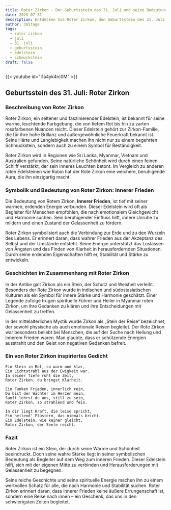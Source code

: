 ```yaml
---
title: Roter Zirkon - Der Geburtsstein des 31. Juli und seine Bedeutung
date: 2025-07-31
description: Entdecken Sie Roter Zirkon, den Geburtsstein des 31. Juli, der Innerer Frieden symbolisiert. Seine Symbolik und Geschichte werden Sie inspirieren.
author: 365tage
tags:
  - roter zirkon
  - juli
  - 31. juli
  - geburtsstein
  - edelstein
  - schmuckstein
draft: false
---
```


{{< youtube id="i1a4yk4rc0M" >}}

## Geburtsstein des 31. Juli: Roter Zirkon

### Beschreibung von Roter Zirkon

Roter Zirkon, ein seltener und faszinierender Edelstein, ist bekannt für seine warme, leuchtende Farbgebung, die von tiefem Rot bis hin zu zarten rosafarbenen Nuancen reicht. Dieser Edelstein gehört zur Zirkon-Familie, die für ihre hohe Brillanz und außergewöhnliche Feuerkraft bekannt ist. Seine Härte und Langlebigkeit machen ihn nicht nur zu einem begehrten Schmuckstein, sondern auch zu einem Symbol für Beständigkeit.

Roter Zirkon wird in Regionen wie Sri Lanka, Myanmar, Vietnam und Australien gefunden. Seine natürliche Schönheit wird durch einen feinen Schliff verstärkt, der sein inneres Leuchten betont. Im Vergleich zu anderen roten Edelsteinen wie Rubin hat der Rote Zirkon eine weichere, beruhigende Aura, die ihn einzigartig macht.

### Symbolik und Bedeutung von Roter Zirkon: Innerer Frieden

Die Bedeutung von Rotem Zirkon, **Innerer Frieden**, ist tief mit seiner warmen, erdenden Energie verbunden. Dieser Edelstein wird oft als Begleiter für Menschen empfohlen, die nach emotionalem Gleichgewicht und Harmonie suchen. Sein beruhigender Einfluss hilft, innere Unruhe zu mildern und einen Zustand der Gelassenheit zu fördern.

Roter Zirkon symbolisiert auch die Verbindung zur Erde und zu den Wurzeln des Lebens. Er erinnert daran, dass wahrer Frieden aus der Akzeptanz des Selbst und der Umstände entsteht. Seine Energie unterstützt das Loslassen von Ängsten und das Finden von Klarheit in herausfordernden Situationen. Durch seine erdenden Eigenschaften hilft er, Stabilität und Stärke zu entwickeln.

### Geschichten im Zusammenhang mit Roter Zirkon

In der Antike galt Zirkon als ein Stein, der Schutz und Weisheit verleiht. Besonders der Rote Zirkon wurde in indischen und südostasiatischen Kulturen als ein Symbol für innere Stärke und Harmonie geschätzt. Einer Legende zufolge trugen spirituelle Führer und Heiler in Myanmar roten Zirkon, um ihre Gedanken zu klären und ihre Entscheidungen mit Gelassenheit zu treffen.

In der mittelalterlichen Mystik wurde Zirkon als „Stein der Reise“ bezeichnet, der sowohl physische als auch emotionale Reisen begleitet. Der Rote Zirkon war besonders beliebt bei Menschen, die auf der Suche nach Heilung und innerem Frieden waren. Man glaubte, dass er schützende Energien ausstrahlt und den Geist von negativen Gedanken befreit.

### Ein von Roter Zirkon inspiriertes Gedicht

```
Ein Stein in Rot, so warm und klar,  
Ein Lichtstrahl aus der Ewigkeit war.  
In seiner Tiefe ruht die Zeit,  
Roter Zirkon, du bringst Klarheit.  

Ein Funken Frieden, innerlich rein,  
Du bist der Wächter im Herzen mein.  
Sanft lehrst du uns, still zu sein,  
Roter Zirkon, so strahlend und fein.  

In dir liegt Kraft, die leise spricht,  
Ein heilend' Flüstern, das niemals bricht.  
Ein Edelstein, wie keiner gleicht,  
Roter Zirkon, der Seele reicht.  
```

### Fazit

Roter Zirkon ist ein Stein, der durch seine Wärme und Schönheit beeindruckt. Doch seine wahre Stärke liegt in seiner symbolischen Bedeutung als Begleiter auf dem Weg zum inneren Frieden. Dieser Edelstein hilft, sich mit der eigenen Mitte zu verbinden und Herausforderungen mit Gelassenheit zu begegnen.

Seine reiche Geschichte und seine spirituelle Energie machen ihn zu einem wertvollen Schatz für alle, die nach Harmonie und Stabilität suchen. Roter Zirkon erinnert daran, dass innerer Frieden keine äußere Errungenschaft ist, sondern eine Reise nach innen – ein Geschenk, das uns in den schwierigsten Zeiten begleitet.